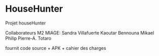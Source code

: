 # HouseHunter

Projet houseHunter

Collaborateurs M2 MIAGE:
Sandra Villafuerte
Kaoutar Bennouna
Mikael Philip
Pierre-A. Totaro

fournit code source + APK + cahier des charges
